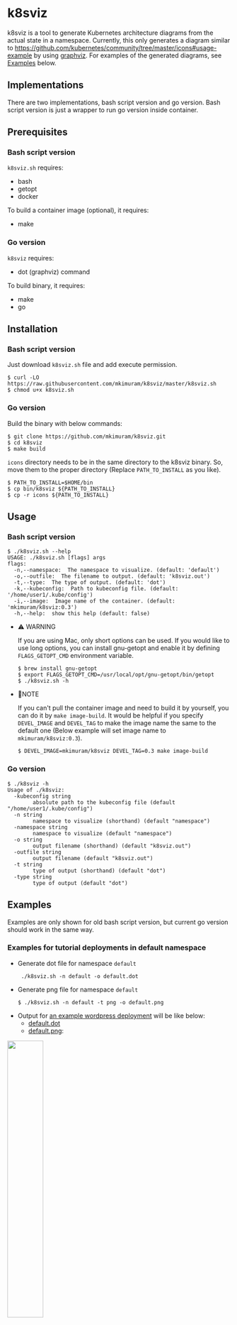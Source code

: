 # k8sviz

k8sviz is a tool to generate Kubernetes architecture diagrams from the actual state in a namespace.
Currently, this only generates a diagram similar to https://github.com/kubernetes/community/tree/master/icons#usage-example by using [graphviz](https://www.graphviz.org/).
For examples of the generated diagrams, see [Examples](#examples) below.

## Implementations
There are two implementations, bash script version and go version. Bash script version is just a wrapper to run go version inside container. 

## Prerequisites
### Bash script version
`k8sviz.sh` requires:
- bash
- getopt
- docker

To build a container image (optional), it requires:
- make

### Go version
`k8sviz` requires:
- dot (graphviz) command

To build binary, it requires:
- make
- go

## Installation
### Bash script version
Just download `k8sviz.sh` file and add execute permission.
```shell
$ curl -LO https://raw.githubusercontent.com/mkimuram/k8sviz/master/k8sviz.sh
$ chmod u+x k8sviz.sh
```

### Go version
Build the binary with below commands:
```shell
$ git clone https://github.com/mkimuram/k8sviz.git
$ cd k8sviz
$ make build
```

`icons` directory needs to be in the same directory to the k8sviz binary.
So, move them to the proper directory (Replace `PATH_TO_INSTALL` as you like).
```shell
$ PATH_TO_INSTALL=$HOME/bin
$ cp bin/k8sviz ${PATH_TO_INSTALL}
$ cp -r icons ${PATH_TO_INSTALL}
```

## Usage
### Bash script version
```shell
$ ./k8sviz.sh --help
USAGE: ./k8sviz.sh [flags] args
flags:
  -n,--namespace:  The namespace to visualize. (default: 'default')
  -o,--outfile:  The filename to output. (default: 'k8sviz.out')
  -t,--type:  The type of output. (default: 'dot')
  -k,--kubeconfig:  Path to kubeconfig file. (default: '/home/user1/.kube/config')
  -i,--image:  Image name of the container. (default: 'mkimuram/k8sviz:0.3')
  -h,--help:  show this help (default: false)
```

- ⚠️ WARNING

	If you are using Mac, only short options can be used.
	If you would like to use long options, you can install gnu-getopt and enable it by defining
	`FLAGS_GETOPT_CMD` environment variable.
	```shell
	$ brew install gnu-getopt
	$ export FLAGS_GETOPT_CMD=/usr/local/opt/gnu-getopt/bin/getopt
	$ ./k8sviz.sh -h
	```

- 📝NOTE

	If you can't pull the container image and need to build it by yourself,
	you can do it by `make image-build`. It would be helpful if you specify
	`DEVEL_IMAGE` and `DEVEL_TAG` to make the image name the same to the
	default one (Below example will set image name to `mkimuram/k8sviz:0.3`).
	```shell
	$ DEVEL_IMAGE=mkimuram/k8sviz DEVEL_TAG=0.3 make image-build
	```

### Go version
```shell
$ ./k8sviz -h
Usage of ./k8sviz:
  -kubeconfig string
        absolute path to the kubeconfig file (default "/home/user1/.kube/config")
  -n string
        namespace to visualize (shorthand) (default "namespace")
  -namespace string
        namespace to visualize (default "namespace")
  -o string
        output filename (shorthand) (default "k8sviz.out")
  -outfile string
        output filename (default "k8sviz.out")
  -t string
        type of output (shorthand) (default "dot")
  -type string
        type of output (default "dot")
```

## Examples
Examples are only shown for old bash script version, but current go version should work in the same way.

### Examples for tutorial deployments in default namespace
- Generate dot file for namespace `default`
	```shell
	 ./k8sviz.sh -n default -o default.dot
	```
- Generate png file for namespace `default`
	```shell
	$ ./k8sviz.sh -n default -t png -o default.png
	```
- Output for [an example wordpress deployment](https://kubernetes.io/docs/tutorials/stateful-application/mysql-wordpress-persistent-volume/) will be like below:
   - [default.dot](./examples/wordpress/default.dot)
   - [default.png](./examples/wordpress/default.png):

<a href="https://raw.githubusercontent.com/mkimuram/k8sviz/master/examples/wordpress/default.png"><img src="https://raw.githubusercontent.com/mkimuram/k8sviz/master/examples/wordpress/default.png" width="40%" height="40%"/></a>
- Output for [an example cassandra deployment with statefulset](https://kubernetes.io/docs/tutorials/stateful-application/cassandra/) will be like below:
   - [default.dot](./examples/cassandra/default.dot)
   - [default.png](./examples/cassandra/default.png):

<a href="https://raw.githubusercontent.com/mkimuram/k8sviz/master/examples/cassandra/default.png"><img src="https://raw.githubusercontent.com/mkimuram/k8sviz/master/examples/cassandra/default.png" width="50%" height="50%"/></a>

### Examples for more complex deployment ([kubeflow](https://www.kubeflow.org/docs/started/k8s/kfctl-k8s-istio/) case)
- Generate dot file for namespace `kubeflow` and `istio-system`
	```shell
	$ ./k8sviz.sh -n kubeflow -o examples/kubeflow/kubeflow.dot
	$ ./k8sviz.sh -n istio-system -o examples/kubeflow/istio-system.dot
	```
- Generate png file for namespace `kubeflow` and `istio-system`
	```shell
	$ ./k8sviz.sh -n kubeflow -t png -o examples/kubeflow/kubeflow.png
	$ ./k8sviz.sh -n istio-system -t png -o examples/kubeflow/istio-system.png
	```
- Output:
   - [kubeflow.dot](./examples/kubeflow/kubeflow.dot)
   - [istio-system.dot](./examples/kubeflow/istio-system.dot)
   - [kubeflow.png](./examples/kubeflow/kubeflow.png)

   <a href="https://raw.githubusercontent.com/mkimuram/k8sviz/master/examples/kubeflow/kubeflow.png"><img src="https://raw.githubusercontent.com/mkimuram/k8sviz/master/examples/kubeflow/kubeflow.png" width="90%" height="90%"/></a>

   - [istio-system.png](./examples/kubeflow/istio-system.png)

   <a href="https://raw.githubusercontent.com/mkimuram/k8sviz/master/examples/kubeflow/istio-system.png"><img src="https://raw.githubusercontent.com/mkimuram/k8sviz/master/examples/kubeflow/istio-system.png" width="90%" height="90%"/></a>

## License
This project is licensed under the Apache License - see the [LICENSE file](./LICENSE) for details
